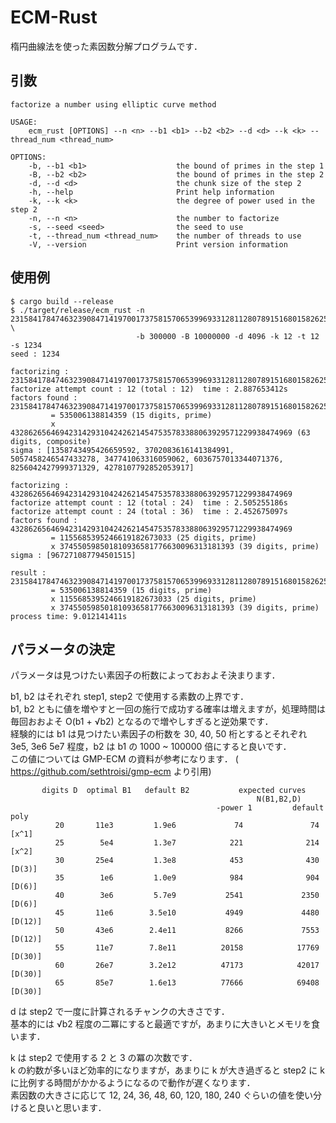 # ECM-Rust
楕円曲線法を使った素因数分解プログラムです．

## 引数
```
factorize a number using elliptic curve method

USAGE:
    ecm_rust [OPTIONS] --n <n> --b1 <b1> --b2 <b2> --d <d> --k <k> --thread_num <thread_num>

OPTIONS:
    -b, --b1 <b1>                    the bound of primes in the step 1
    -B, --b2 <b2>                    the bound of primes in the step 2
    -d, --d <d>                      the chunk size of the step 2
    -h, --help                       Print help information
    -k, --k <k>                      the degree of power used in the step 2
    -n, --n <n>                      the number to factorize
    -s, --seed <seed>                the seed to use
    -t, --thread_num <thread_num>    the number of threads to use
    -V, --version                    Print version information
```


## 使用例

```
$ cargo build --release
$ ./target/release/ecm_rust -n 231584178474632390847141970017375815706539969331281128078915168015826259279871 \
                            -b 300000 -B 10000000 -d 4096 -k 12 -t 12 -s 1234
seed : 1234

factorizing : 231584178474632390847141970017375815706539969331281128078915168015826259279871
factorize attempt count : 12 (total : 12)  time : 2.887653412s
factors found :
231584178474632390847141970017375815706539969331281128078915168015826259279871
         = 535006138814359 (15 digits, prime)
         x 432862656469423142931042426214547535783388063929571229938474969 (63 digits, composite)
sigma : [1358743495426659592, 3702083616141384991, 5057458246547433278, 347741063316059062, 6036757013344071376, 8256042427999371329, 4278107792852053917]

factorizing : 432862656469423142931042426214547535783388063929571229938474969
factorize attempt count : 12 (total : 24)  time : 2.505255186s
factorize attempt count : 24 (total : 36)  time : 2.452675097s
factors found :
432862656469423142931042426214547535783388063929571229938474969
         = 1155685395246619182673033 (25 digits, prime)
         x 374550598501810936581776630096313181393 (39 digits, prime)
sigma : [967271087794501515]

result :
231584178474632390847141970017375815706539969331281128078915168015826259279871
         = 535006138814359 (15 digits, prime)
         x 1155685395246619182673033 (25 digits, prime)
         x 374550598501810936581776630096313181393 (39 digits, prime)
process time: 9.012141411s
```

## パラメータの決定
パラメータは見つけたい素因子の桁数によっておおよそ決まります．  

b1, b2 はそれぞれ step1, step2 で使用する素数の上界です．  
b1, b2 ともに値を増やすと一回の施行で成功する確率は増えますが，処理時間は毎回おおよそ O(b1 + √b2) となるので増やしすぎると逆効果です．  
経験的には b1 は見つけたい素因子の桁数を 30, 40, 50 桁とするとそれぞれ 3e5, 3e6 5e7 程度，b2 は b1 の 1000 ~ 100000 倍にすると良いです．  
この値については GMP-ECM の資料が参考になります． ( https://github.com/sethtroisi/gmp-ecm より引用)

```
       digits D  optimal B1   default B2           expected curves
                                                       N(B1,B2,D)
                                              -power 1         default poly
          20       11e3         1.9e6             74               74 [x^1]
          25        5e4         1.3e7            221              214 [x^2]
          30       25e4         1.3e8            453              430 [D(3)]
          35        1e6         1.0e9            984              904 [D(6)]
          40        3e6         5.7e9           2541             2350 [D(6)]
          45       11e6        3.5e10           4949             4480 [D(12)]
          50       43e6        2.4e11           8266             7553 [D(12)]
          55       11e7        7.8e11          20158            17769 [D(30)]
          60       26e7        3.2e12          47173            42017 [D(30)]
          65       85e7        1.6e13          77666            69408 [D(30)]
```

d は step2 で一度に計算されるチャンクの大きさです．  
基本的には √b2 程度の二冪にすると最適ですが，あまりに大きいとメモリを食います．

k は step2 で使用する 2 と 3 の冪の次数です．  
k の約数が多いほど効率的になりますが，あまりに k が大き過ぎると step2 に k に比例する時間がかかるようになるので動作が遅くなります．  
素因数の大きさに応じて 12, 24, 36, 48, 60, 120, 180, 240 ぐらいの値を使い分けると良いと思います．

